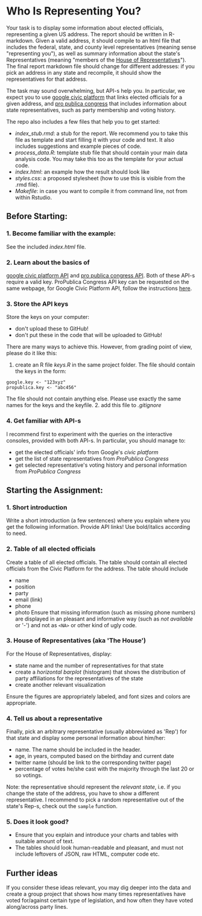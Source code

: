 # Who Is Representing You?


Your task is to display some information about elected officials,
representing a given US address.  The report should be written in
R-markdown. Given a valid address, it should compile to an html
file that includes the federal, state, and county level
representatives (meaning sense "representing you"), as well as summary
information about the state's Representatives (meaning "members of
the [House of Representatives](https://en.wikipedia.org/wiki/United_States_House_of_Representatives)").  The final report markdown file should
change for different addresses: if you pick an address in any state
and recompile, it should show the representatives for that address.

The task may sound overwhelming, but API-s help you.  In particular,
we expect you to use
[google civic platform](https://developers.google.com/civic-information/)
that links elected officials for a given address, and
[pro publica congress](https://www.propublica.org/datastore/api/propublica-congress-api)
that includes information about state representatives, such as party
membership and voting history.

The repo also includes a few files that help you to get started:
* _index\_stub.rmd_: a stub for the report.  We recommend you to take
  this file as template and start filling it with your code and text.
  It also includes suggestions and example pieces of code.
* _process\_data.R_: template stub file that should contain your main
  data analysis code.  You may take this too as the template for your
  actual code.
* _index.html_: an example how the result should look like
* _styles.css_: a proposed stylesheet (how to use this is visible from
  the .rmd file).
* _Makefile_: in case you want to compile it from command line, not
  from within Rstudio.


## Before Starting:

### 1. Become familiar with the example:

See the included _index.html_ file.

### 2. Learn about the basics of
[google civic platform API](https://developers.google.com/civic-information/)
and
[pro publica congress API](https://www.propublica.org/datastore/api/propublica-congress-api). Both
of these API-s require a valid key.  ProPublica Congress API key
can be requested on the same webpage, for Google Civic Platform
API, follow the instructions
[here](https://support.google.com/cloud/answer/6158862).

### 3. Store the API keys

Store the keys on your computer:
* don't upload these to GitHub!
* don't put these in the code that will be uploaded to GitHub!

There are many ways to achieve this.  However, from grading point of
view, please do it like this:
1. create an R file _keys.R_ in the same project folder.  The file
   should contain the keys in the form:  

```
google.key <- "123xyz"
propublica.key <- "abc456"
```
   The file should not contain anything else.  Please use exactly the
   same names for the keys and the keyfile.
2. add this file to _.gitignore_


### 4. Get familiar with API-s

I recommend first to experiment with the queries on the interactive
consoles, provided with both API-s.  In particular, you should manage
to:
* get the elected officials' info from Google's _civic platform_
* get the list of state representatives from _ProPublica Congress_
* get selected representative's voting history and personal
  information from _ProPublica Congress_


## Starting the Assignment:

### 1. Short introduction

Write a short introduction (a few sentences) where you explain where
you get the following information.  Provide API links!  Use
bold/italics according to need.


### 2. Table of all elected officials

Create a table of all elected officials.
The table should contain all elected officials from the Civic Platform for
the address. The table should include
* name
* position
* party
* email (link)
* phone
* photo
Ensure that missing information (such as missing phone numbers) are
displayed in an pleasant and informative way (such as _not available_
or '-') and not as `<NA>` or other kind of ugly code.

### 3. House of Representatives (aka 'The House')

For the House of Representatives, display:
* state name and the number of representatives for that state
* create a _horizontal barplot_ (histogram) that shows the
  distribution of party affiliations for the
  representatives of the state
* create another relevant visualization

Ensure the figures are appropriately labeled, and font sizes and colors
are appropriate.


### 4. Tell us about a representative

Finally, pick an arbitrary representative (usually abbreviated as 'Rep') for that state and display some personal information
about him/her:
* name.  The name should be included in the header.
* age, in years, computed based on the birthday and current date
* twitter name (should be link to the corresponding twitter page)
* percentage of votes he/she cast with the majority through the last
  20 or so votings.

Note: the representative should represent the _relevant state_,
i.e. if you change the state of the address, you have to show a
different representative.  I recommend to pick a random representative
out of the state's Rep-s, check out the `sample` function.


### 5. Does it look good?

* Ensure that you explain and introduce your charts and tables with
  suitable amount of text.
* The tables should look human-readable and pleasant, and must not
  include leftovers of JSON, raw HTML, computer code etc.


## Further ideas

If you consider these ideas relevant, you may dig deeper into the data
and create a group project that shows how many times representatives
have voted for/against certain type of legislation, and how often they
have voted along/across party lines.
